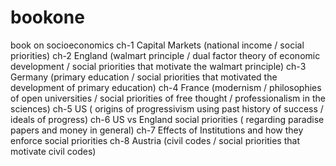 # bookone
book on socioeconomics
ch-1  Capital Markets  (national income / social priorities)
ch-2  England  (walmart principle  /  dual factor theory of economic development  / social priorities that motivate the walmart principle) 
ch-3  Germany  (primary education   / social priorities that motivated the development of primary education)
ch-4 France  (modernism   / philosophies of open universities  /  social priorities of free thought  / professionalism in the sciences)
ch-5  US  (  origins of progressivism using past history of success  / ideals of progress)
ch-6 US vs England social priorities ( regarding paradise papers and money in general)
ch-7  Effects of Institutions and how they enforce social priorities
ch-8  Austria  (civil codes / social priorities that motivate civil codes)
